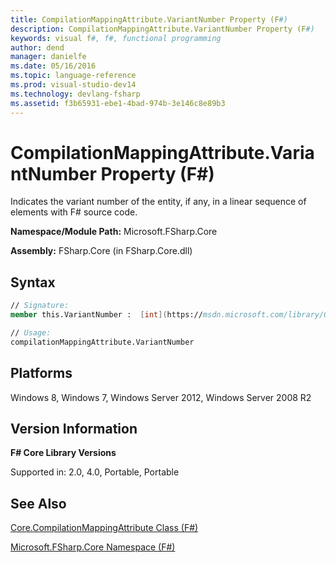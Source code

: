 ```yaml
---
title: CompilationMappingAttribute.VariantNumber Property (F#)
description: CompilationMappingAttribute.VariantNumber Property (F#)
keywords: visual f#, f#, functional programming
author: dend
manager: danielfe
ms.date: 05/16/2016
ms.topic: language-reference
ms.prod: visual-studio-dev14
ms.technology: devlang-fsharp
ms.assetid: f3b65931-ebe1-4bad-974b-3e146c8e89b3 
---
```


# CompilationMappingAttribute.VariantNumber Property (F#)

Indicates the variant number of the entity, if any, in a linear sequence of elements with F# source code.

**Namespace/Module Path:** Microsoft.FSharp.Core

**Assembly:** FSharp.Core (in FSharp.Core.dll)


## Syntax

```fsharp
// Signature:
member this.VariantNumber :  [int](https://msdn.microsoft.com/library/025d5455-3622-4ea5-9573-3ecbd4ee1375)

// Usage:
compilationMappingAttribute.VariantNumber
```

## Platforms
Windows 8, Windows 7, Windows Server 2012, Windows Server 2008 R2


## Version Information
**F# Core Library Versions**

Supported in: 2.0, 4.0, Portable, Portable

## See Also
[Core.CompilationMappingAttribute Class &#40;F&#35;&#41;](Core.CompilationMappingAttribute-Class-%5BFSharp%5D.md)

[Microsoft.FSharp.Core Namespace &#40;F&#35;&#41;](Microsoft.FSharp.Core-Namespace-%5BFSharp%5D.md)